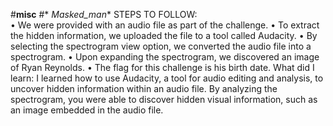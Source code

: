 #**misc**
#* _Masked_man_*
STEPS TO FOLLOW: <br/>
•	We were provided with an audio file as part of the challenge. 
•	To extract the hidden information, we uploaded the file to a tool called Audacity. 
•	By selecting the spectrogram view option, we converted the audio file into a spectrogram. 
•	Upon expanding the spectrogram, we discovered an image of Ryan Reynolds. 
•	The flag for this challenge is his birth date.
What did I learn:
I learned how to use Audacity, a tool for audio editing and analysis, to uncover hidden information within an audio file. 
By analyzing the spectrogram, you were able to discover hidden visual information, such as an image embedded in the audio file.

